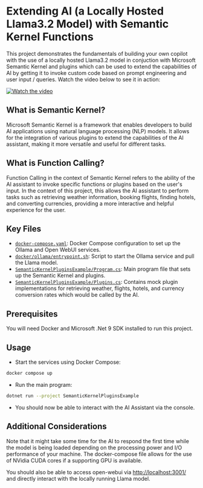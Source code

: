 
# Extending AI (a Locally Hosted Llama3.2 Model) with Semantic Kernel Functions

This project demonstrates the fundamentals of building your own copilot with the use of a locally hosted Llama3.2 model in conjuction with Microsoft Semantic Kernel and plugins which can be used to extend the capabilities of AI by getting it to invoke custom code based on prompt engineering and user input / queries. Watch the video below to see it in action:

[![Watch the video](https://img.youtube.com/vi/HzMQPx6Xhzw/0.jpg)](https://www.youtube.com/watch?v=HzMQPx6Xhzw)

## What is Semantic Kernel?

Microsoft Semantic Kernel is a framework that enables developers to build AI applications using natural language processing (NLP) models. It allows for the integration of various plugins to extend the capabilities of the AI assistant, making it more versatile and useful for different tasks.

## What is Function Calling?

Function Calling in the context of Semantic Kernel refers to the ability of the AI assistant to invoke specific functions or plugins based on the user's input. In the context of this project, this allows the AI assistant to perform tasks such as retrieving weather information, booking flights, finding hotels, and converting currencies, providing a more interactive and helpful experience for the user.

## Key Files

- [`docker-compose.yaml`](docker-compose.yaml): Docker Compose configuration to set up the Ollama and Open WebUI services.
- [`docker/ollama/entrypoint.sh`](docker/ollama/entrypoint.sh): Script to start the Ollama service and pull the Llama model.
- [`SemanticKernelPluginsExample/Program.cs`](SemanticKernelPluginsExample/Program.cs): Main program file that sets up the Semantic Kernel and plugins.
- [`SemanticKernelPluginsExample/Plugins.cs`](SemanticKernelPluginsExample/Plugins.cs): Contains mock plugin implementations for retrieving weather, flights, hotels, and currency conversion rates which would be called by the AI.

## Prerequisites

You will need Docker and Microsoft .Net 9 SDK installed to run this project.

## Usage

- Start the services using Docker Compose:

```sh
docker compose up
```

- Run the main program:

```sh
dotnet run --project SemanticKernelPluginsExample
```

- You should now be able to interact with the AI Assistant via the console.

## Additional Considerations

Note that it might take some time for the AI to respond the first time while the model is being loaded depending on the processing power and I/O performance of your machine. The docker-compose file allows for the use of NVidia CUDA cores if a supporting GPU is available.

You should also be able to access open-webui via [http://localhost:3001/](http://localhost:3001/) and directly interact with the locally running Llama model.
